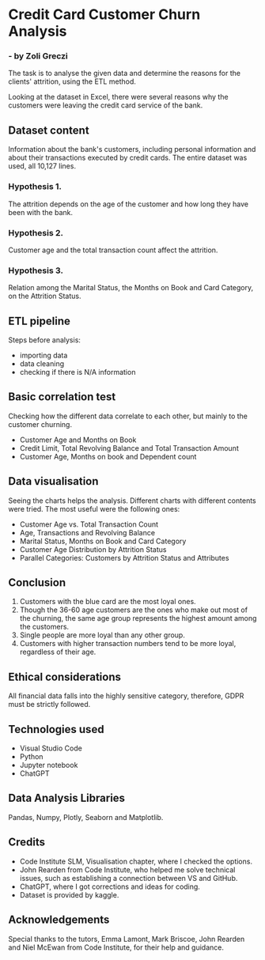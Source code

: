 # Credit Card Customer Churn Analysis
### - by Zoli Greczi



The task is to analyse the given data and determine the reasons for the clients' attrition, using the ETL method.

Looking at the dataset in Excel, there were several reasons why the customers were leaving the credit card service of the bank.

## Dataset content

Information about the bank's customers, including personal information and about their transactions executed by credit cards. The entire dataset was used, all 10,127 lines.

### Hypothesis 1.

The attrition depends on the age of the customer and how long they have been with the bank.

### Hypothesis 2.

Customer age and the total transaction count affect the attrition.

### Hypothesis 3.

Relation among the Marital Status, the Months on Book and Card Category, on the Attrition Status.

## ETL pipeline

Steps before analysis:

* importing data
* data cleaning
* checking if there is N/A information

## Basic correlation test

Checking how the different data correlate to each other, but mainly to the customer churning.

* Customer Age and Months on Book
* Credit Limit,	Total Revolving Balance and 	Total Transaction Amount
* Customer Age,	Months on book and	Dependent count

## Data visualisation

Seeing the charts helps the analysis. Different charts with different contents were tried. The most useful were the following ones:

* Customer Age vs. Total Transaction Count
* Age, Transactions and Revolving Balance
* Marital Status, Months on Book and Card Category
* Customer Age Distribution by Attrition Status
* Parallel Categories: Customers by Attrition Status and Attributes

## Conclusion

1. Customers with the blue card are the most loyal ones.
2. Though the 36-60 age customers are the ones who make out most of the churning, the same age group represents the highest amount among the customers.
3. Single people are more loyal than any other group.
4. Customers with higher transaction numbers tend to be more loyal, regardless of their age.

## Ethical considerations

All financial data falls into the highly sensitive category, therefore, GDPR must be strictly followed.

## Technologies used

* Visual Studio Code
* Python
* Jupyter notebook
* ChatGPT

## Data Analysis Libraries

Pandas, Numpy, Plotly, Seaborn and Matplotlib.

## Credits

* Code Institute SLM, Visualisation chapter, where I checked the options.
* John Rearden from Code Institute, who helped me solve technical issues, such as establishing a connection between VS and GitHub.
* ChatGPT, where I got corrections and ideas for coding.
* Dataset is provided by kaggle.

## Acknowledgements

Special thanks to the tutors, Emma Lamont, Mark Briscoe, John Rearden and Niel McEwan from Code Institute, for their help and guidance.


